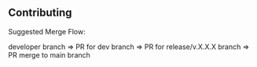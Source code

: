 ## Contributing
Suggested Merge Flow:

developer branch => PR for dev branch => PR for release/v.X.X.X branch => PR merge to main branch